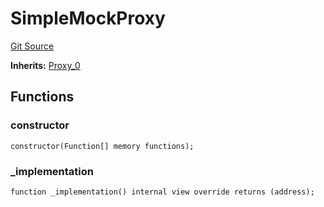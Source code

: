 # SimpleMockProxy
[Git Source](https://github.com/metacontract/mc/blob/c3fc2b414d37afc92bb1cf2e606b4b2bede47403/resources/devkit/api-reference/Flattened.sol)

**Inherits:**
[Proxy_0](/resources/devkit/api-reference/Flattened.sol/abstract.Proxy_0)


## Functions
### constructor


```solidity
constructor(Function[] memory functions);
```

### _implementation


```solidity
function _implementation() internal view override returns (address);
```

